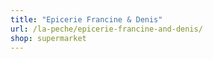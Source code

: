 ```yaml
---
title: "Epicerie Francine & Denis"
url: /la-peche/epicerie-francine-and-denis/
shop: supermarket
---
```

